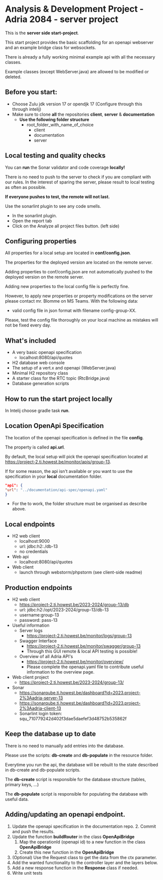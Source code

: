 # Analysis & Development Project - Adria 2084 - server project

This is the **server side start-project**.

This start project provides the basic scaffolding for an openapi webserver and an example bridge class for websockets.

There is already a fully working minimal example api with all the necessary classes.

Example classes (except WebServer.java) are allowed to be modified or deleted.

## Before you start:
- Choose Zulu jdk version 17 or opendjk 17 (Configure through this through intelij)
- Make sure to clone **all** the repositories **client**, **server** & **documentation**
    - **Use the following folder structure**
        - root_folder_with_name_of_choice
            - client
            - documentation
            - server

## Local testing and quality checks
You can **run** the Sonar validator and code coverage **locally!**

There is no need to push to the server to check if you are compliant with our rules.
In the interest of sparing the server, please result to local testing as often as possible.

**If everyone pushes to test, the remote will not last.**

Use the sonarlint plugin to see any code smells.
  - In the sonarlint plugin.
  - Open the report tab
  - Click on the Analyze all project files button. (left side)


## Configuring properties
All properties for a local setup are located in **conf/config.json**.

The properties for the deployed version are located on the remote server.

Adding properties to conf/config.json are not automatically pushed to the deployed version on the remote server.

Adding new properties to the local config file is perfectly fine.

However, to apply new properties or property modifications on the server please contact mr. Blomme on MS Teams. With the following data:

  - valid config file in json format with filename config-group-XX.

Please, test the config file thoroughly on your local machine as mistakes will not be fixed every day.

## What's included
  - A very basic openapi specification
    - localhost:8080/api/quotes
  - H2 database web console
  - The setup of a vert.x and openapi (WebServer.java)
  - Minimal H2 repository class
  - A starter class for the RTC topic (RtcBridge.java)
  - Database generation scripts

## How to run the start project locally
In Intelij choose gradle task **run**.

## Location OpenApi Specification
The location of the openapi specification is defined in the file **config**.

The property is called **api.url**.

By default, the local setup will pick the openapi specification located at https://project-2.ti.howest.be/monitor/apis/group-13.

If for some reason, the api isn't available or you want to use the specification in your **local** documentation folder.
```json
"api": {
"url": "../documentation/api-spec/openapi.yaml"
}
```
 - For the to work, the folder structure must be organised as describe above.

## Local endpoints
 - H2 web client
   - localhost:9000
   - url: jdbc:h2:./db-13
   - no credentials
 - Web api
   - localhost:8080/api/quotes
 - Web client
   - launch through webstorm/phpstorm (see client-side readme)
  
## Production endpoints
 - H2 web client
   - https://project-2.ti.howest.be/2023-2024/group-13/db
   - url: jdbc:h2:/opt/2023-2024/group-13/db-13
   - username:group-13
   - password: pass-13
 - Useful information
   - Server logs
     - https://project-2.ti.howest.be/monitor/logs/group-13
   - Swagger Interface
     - https://project-2.ti.howest.be/monitor/swagger/group-13
     - Through this GUI remote & local API testing is possible!
   - Overview of all Adria API's
     - https://project-2.ti.howest.be/monitor/overview/
     - Please complete the openapi.yaml file to contribute useful information to the overview page.
 - Web client project
   - https://project-2.ti.howest.be/2023-2024/group-13/
 - Sonar
   - https://sonarqube.ti.howest.be/dashboard?id=2023.project-2%3Aadria-server-13
   - https://sonarqube.ti.howest.be/dashboard?id=2023.project-2%3Aadria-client-13
   - Sonarlint login token: squ_710779242d402f3dae5daefef3d48752b535862f

## Keep the database up to date
There is no need to manually add entries into the database.

Please use the scripts: **db-create** and **db-populate** in the resource folder.

Everytime you run the api, the database will be rebuilt to the state described in db-create and db-populate scripts.

The **db-create** script is responsible for the database structure (tables, primary keys, ...)

The **db-populate** script is responsible for populating the database with useful data.

## Adding/updating an openapi endpoint.
   1. Update the openapi specification in the documentation repo.
      2. Commit and push the results.
   2. Update the function **buildRouter** in the class **OpenApiBridge**
      1. Map the operationId (openapi id) to a new function in the class **OpenApiBridge**
      1. Create this new function in the **OpenApiBridge**
   2. (Optional) Use the Request class to get the data from the ctx parameter. 
   3. Add the wanted functionality to the controller layer and the layers below.
   4. Add a new response function in the **Response** class if needed.
   6. Write unit tests
